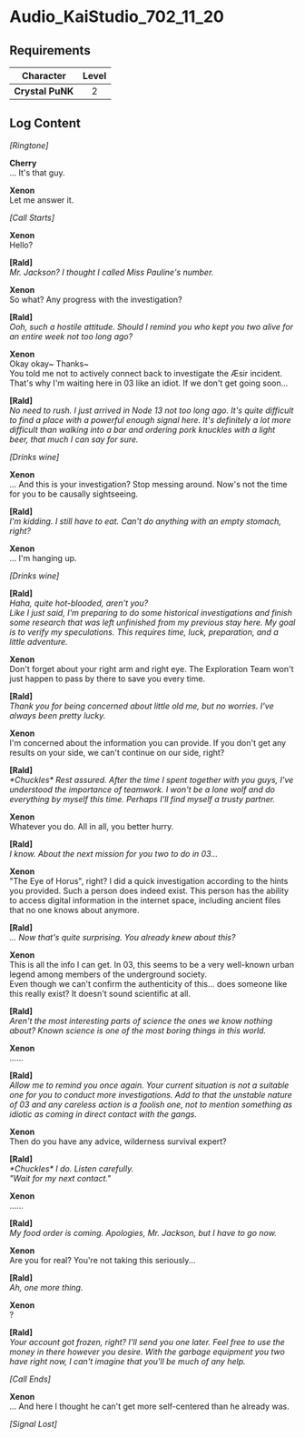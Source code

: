 # Audio_KaiStudio_702_11_20
## Requirements
|   Character    |Level|
|----------------|:---:|
|**Crystal PuNK**|  2  |

## Log Content
*\[Ringtone\]*

**Cherry**<br>
... It's that guy.

**Xenon**<br>
Let me answer it.

*[Call Starts]*

**Xenon**<br>
Hello?

**[Rald]**<br>
*Mr. Jackson? I thought I called Miss Pauline's number.*

**Xenon**<br>
So what? Any progress with the investigation?

**[Rald]**<br>
*Ooh, such a hostile attitude. Should I remind you who kept you two alive for an entire week not too long ago?*

**Xenon**<br>
Okay okay\~ Thanks\~<br>
You told me not to actively connect back to investigate the Æsir incident. That's why I'm waiting here in 03 like an idiot. If we don't get going soon...

**[Rald]**<br>
*No need to rush. I just arrived in Node 13 not too long ago. It's quite difficult to find a place with a powerful enough signal here. It's definitely a lot more difficult than walking into a bar and ordering pork knuckles with a light beer, that much I can say for sure.*

*\[Drinks wine\]*

**Xenon**<br>
... And this is your investigation? Stop messing around. Now's not the time for you to be causally sightseeing.

**[Rald]**<br>
*I'm kidding. I still have to eat. Can't do anything with an empty stomach, right?*

**Xenon**<br>
... I'm hanging up.

*\[Drinks wine\]*

**[Rald]**<br>
*Haha, quite hot\-blooded, aren't you?<br>
Like I just said, I'm preparing to do some historical investigations and finish some research that was left unfinished from my previous stay here. My goal is to verify my speculations. This requires time, luck, preparation, and a little adventure.*

**Xenon**<br>
Don't forget about your right arm and right eye. The Exploration Team won't just happen to pass by there to save you every time.

**[Rald]**<br>
*Thank you for being concerned about little old me, but no worries. I've always been pretty lucky.*

**Xenon**<br>
I'm concerned about the information you can provide. If you don't get any results on your side, we can't continue on our side, right?

**[Rald]**<br>
*\*Chuckles\* Rest assured. After the time I spent together with you guys, I've understood the importance of teamwork. I won't be a lone wolf and do everything by myself this time. Perhaps I'll find myself a trusty partner.*

**Xenon**<br>
Whatever you do. All in all, you better hurry.

**[Rald]**<br>
*I know. About the next mission for you two to do in 03...*

**Xenon**<br>
"The Eye of Horus", right? I did a quick investigation according to the hints you provided. Such a person does indeed exist. This person has the ability to access digital information in the internet space, including ancient files that no one knows about anymore.

**[Rald]**<br>
*... Now that's quite surprising. You already knew about this?*

**Xenon**<br>
This is all the info I can get. In 03, this seems to be a very well\-known urban legend among members of the underground society.<br>
Even though we can't confirm the authenticity of this... does someone like this really exist? It doesn't sound scientific at all.

**[Rald]**<br>
*Aren't the most interesting parts of science the ones we know nothing about? Known science is one of the most boring things in this world.*

**Xenon**<br>
......

**[Rald]**<br>
*Allow me to remind you once again. Your current situation is not a suitable one for you to conduct more investigations. Add to that the unstable nature of 03 and any careless action is a foolish one, not to mention something as idiotic as coming in direct contact with the gangs.*

**Xenon**<br>
Then do you have any advice, wilderness survival expert?

**[Rald]**<br>
*\*Chuckles\* I do. Listen carefully.<br>
"Wait for my next contact."*

**Xenon**<br>
......

**[Rald]**<br>
*My food order is coming. Apologies, Mr. Jackson, but I have to go now.*

**Xenon**<br>
Are you for real? You're not taking this seriously...

**[Rald]**<br>
*Ah, one more thing.*

**Xenon**<br>
?

**[Rald]**<br>
*Your account got frozen, right? I'll send you one later. Feel free to use the money in there however you desire. With the garbage equipment you two have right now, I can't imagine that you'll be much of any help.*

*[Call Ends]*

**Xenon**<br>
... And here I thought he can't get more self\-centered than he already was.

*[Signal Lost]*